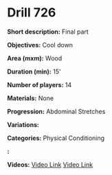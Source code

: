 # Drill 726

**Short description:**
Final part

**Objectives:**
Cool down

**Area (mxm):**
Wood

**Duration (min):**
15'

**Number of players:**
14

**Materials:**
None

**Progression:**
Abdominal Stretches

**Variations:**


**Categories:**
Physical Conditioning

**:**


**Videos:**
[Video Link](https://www.youtube.com/embed/mlzjGzUohTU)
[Video Link](https://www.youtube.com/embed/70gvWpoVNng)

